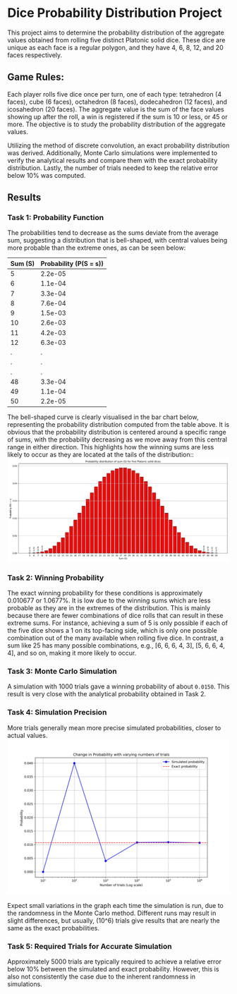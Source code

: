 # Dice Probability Distribution Project

This project aims to determine the probability distribution of the aggregate values obtained from rolling five distinct Platonic solid dice. These dice are unique as each face is a regular polygon, and they have 4, 6, 8, 12, and 20 faces respectively.

## Game Rules:
Each player rolls five dice once per turn, one of each type: tetrahedron (4 faces), cube (6 faces), octahedron (8 faces), dodecahedron (12 faces), and icosahedron (20 faces). The aggregate value is the sum of the face values showing up after the roll, a win is registered if the sum is 10 or less, or 45 or more. The objective is to study the probability distribution of the aggregate values.

Utilizing the method of discrete convolution, an exact probability distribution was derived. Additionally, Monte Carlo simulations were implemented to verify the analytical results and compare them with the exact probability distribution. Lastly, the number of trials needed to keep the relative error below 10% was computed.


## Results


### Task 1: Probability Function

The probabilities tend to decrease as the sums deviate from the average sum, suggesting a distribution that is bell-shaped, with central values being more probable than the extreme ones, as can be seen below:

| **Sum (S)** | **Probability \(P(S = s)\)** |
|-------------|----------------------------|
| 5           | 2.2e-05                    |
| 6           | 1.1e-04                    |
| 7           | 3.3e-04                    |
| 8           | 7.6e-04                    |
| 9           | 1.5e-03                    |
| 10          | 2.6e-03                    |
| 11          | 4.2e-03                    |
| 12          | 6.3e-03                    |
| .           | .                          |
| .           | .                          |
| .           | .                          |
| 48          | 3.3e-04                    |
| 49          | 1.1e-04                    |
| 50          | 2.2e-05                    |

The bell-shaped curve is clearly visualised in the bar chart below, representing the probability distribution computed from the table above. It is obvious that the probability distribution is centered around a specific range of sums, with the probability decreasing as we move away from this central range in either direction. This highlights how the winning sums are less likely to occur as they are located at the tails of the distribution::
![Task 1 Probability Distribution](task1_probability_distribution.png)



### Task 2: Winning Probability
The exact winning probability for these conditions is approximately 0.010677 or 1.0677%. It is low due to the winning sums which are less probable as they are in the extremes of the distribution. This is mainly because there are fewer combinations of dice rolls that can result in these extreme sums. For instance, achieving a sum of 5 is only possible if each of the five dice shows a 1 on its top-facing side, which is only one possible combination out of the many available when rolling five dice. In contrast, a sum like 25 has many possible combinations, e.g., [6, 6, 6, 4, 3], [5, 6, 6, 4, 4], and so on, making it more likely to occur.


### Task 3: Monte Carlo Simulation
A simulation with 1000 trials gave a winning probability of about `0.0150`. This result is very close with the analytical probability obtained in Task 2.

### Task 4: Simulation Precision
More trials generally mean more precise simulated probabilities, closer to actual values.
![Task 4 Probability with varying trials](task4.png)

Expect small variations in the graph each time the simulation is run, due to the randomness in the Monte Carlo method. Different runs may result in slight differences, but usually, \(10^6\) trials give results that are nearly the same as the exact probabilities.

### Task 5: Required Trials for Accurate Simulation
Approximately 5000 trials are typically required to achieve a relative error below 10% between the simulated and exact probability. However, this is also not consistently the case due to the inherent randomness in simulations.